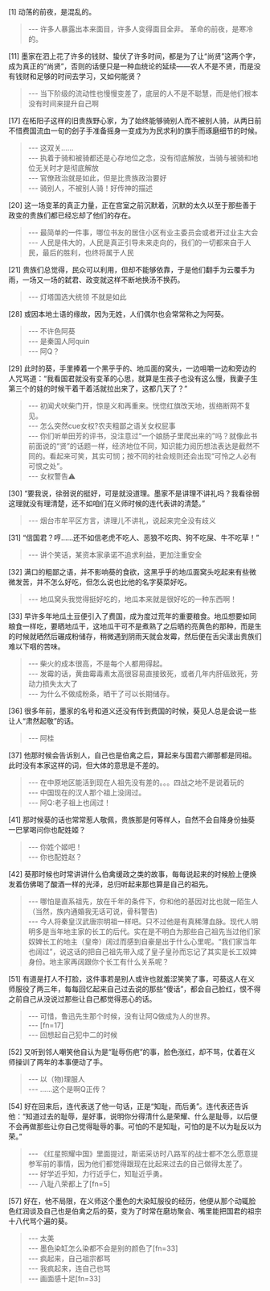 
[1] 动荡的前夜，是混乱的。
>--- 许多人暴露出本来面目，许多人变得面目全非。
革命的前夜，是寒冷的。<br>

[11] 墨家在泗上花了许多的钱财、蛰伏了许多时间，都是为了让“尚贤”这两个字，成为真正的“尚贤”，否则的话便只是一种血统论的延续——农人不是不贤，而是没有钱财和足够的时间去学习，又如何能贤？
>--- 当下阶级的流动性也慢慢变差了，底层的人不是不聪慧，而是他们根本没有时间来提升自己啊<br>

[17] 在柘阳子这样的旧贵族野心家，为了始终能够骑别人而不被别人骑，从两日前不惜费国流血一旬的刽子手准备摇身一变成为为民求利的旗手而琢磨细节的时候。
>--- 这双关……<br>
>--- 执着于骑和被骑都还是心存地位之念，没有彻底解放，当骑与被骑和地位无关时才是彻底解放<br>
>--- 官僚政治就是如此，但是比贵族政治要好<br>
>--- 骑别人，不被别人骑！好传神的描述<br>

[20] 这一场变革的真正力量，正在宫室之前沉默着，沉默的太久以至于那些善于政变的贵族们都已经忘却了他们的存在。
>--- 最简单的一件事，哪位书友的居住小区有业主委员会或者开过业主大会<br>
>--- 人民是伟大的，人民是真正引导未来走向的，我们的一切都来自于人民，最后的胜利，也终将属于人民<br>

[21] 贵族们总觉得，民众可以利用，但却不能够依靠，于是他们翻手为云覆手为雨，一场又一场的弑君、政变就这样不断地换汤不换药。
>--- 灯塔国选大统领 不就是如此<br>

[28] 或因本地土语的缘故，因为无姓，人们偶尔也会常常称之为阿葵。
>--- 不许色阿葵<br>
>--- 是秦国人阿quin<br>
>--- 阿Q？<br>

[29] 此时的葵，手里捧着一个黑乎乎的、地瓜面的窝头，一边咀嚼一边和旁边的人咒骂道：“我看国君就没有变革的心思，就算是生孩子也没有这么慢，我妻子生第三个的娃的时候干着干着活就拉出来了，这都几天了？”
>--- 初闻犬吠柴门开，惊是义和再重来。恍惚红旗改天地，拔络断网不复见。<br>
>--- 怎么突然cue女权?农夫粗鄙之语关女权屁事<br>
>--- 你们听单田芳的评书，没注意过“一个娘肠子里爬出来的”吗？就像此书前面说的“贤”的话题一样，经济地位不同，知识能力阅历想法表达是截然不同的。看起来可笑，其实可悯；按不同的社会规则还会出现“可怜之人必有可恨之处”。<br>
>--- 女权警告⚠<br>

[30] “要我说，徐弱说的挺好，可是就没道理。墨家不是讲理不讲礼吗？我看徐弱这理就没有理清楚，还不如咱们在义师时候的连代表讲的清楚。”
>--- 烟台市牟平区方言，讲理儿不讲礼，说起来完全没有歧义<br>

[31] “信国君？哼……还不如信老虎不吃人、恶狼不吃肉、狗不吃屎、牛不吃草！”
>--- 讲个笑话，某资本家承诺不追求利益，更加注重安全<br>

[32] 满口的粗鄙之语，并不影响葵的食欲，这黑乎乎的地瓜面窝头吃起来有些微微发苦，并不怎么好吃，但怎么说也比他的名字葵菜好吃。
>--- 地瓜窝头我觉得挺好吃的，地瓜本来就是很好吃的一种东西啊！<br>

[33] 早许多年地瓜土豆便引入了费国，成为度过荒年的重要粮食。地瓜想要如同粮食一样吃，要晒地瓜干，这地瓜干可不是煮熟了之后晒的亮黄色的那种，而是生的时候就晒然后碾成粉储存，稍微遇到阴雨天就会发霉，然后便在舌尖漾出贵族们难以下咽的苦味。
>--- 柴火的成本很高，不是每个人都用得起。<br>
>--- 发霉的话，黄曲霉毒素太高很容易直接致死，或者几年内肝癌致死，劳动力损失太大了<br>
>--- 为什么不做成粉条，晒干了可以长期储存。<br>

[36] 很多年前，墨家的名号和道义还没有传到费国的时候，葵见人总是会说一些让人“肃然起敬”的话。
>--- 阿桂<br>

[37] 他那时候会告诉别人，自己也是伯禽之后，算起来与国君六卿那都是同祖。此时没有本家这样的词，但大体的意思是不差的。
>--- 在中原地区能活到现在人祖先没有差的。。。四战之地不是说着玩的<br>
>--- 中国现在的汉人那个祖上没阔过。<br>
>--- 阿Q:老子祖上也阔过！<br>

[41] 那时候葵的话也常常惹人敬佩，贵族那是何等样人，自然不会自降身份抽葵一巴掌喝问你也配姓姬？
>--- 你姓个姬吧！<br>
>--- 你也配姓赵？<br>

[42] 葵那时候也时常讲讲什么伯禽缓政之类的故事，每每说起来的时候脸上便焕发着仿佛喝了酸酒一样的光泽，总归听起来那也算是自己的祖先。
>--- 哪怕是直系祖先，放在千年的条件下，你和他的基因对比也就一陌生人（当然，族内通婚我无话可说，骨科警告)<br>
>--- 今人将秦皇汉武唐宗明祖一样吧。只不过他是有真稀薄血脉。现代人明明多是当年地主家的长工的后代。实在是不明白为那些自己祖先当过他们家奴婢长工的地主（皇帝）阔过而感到自豪是出于什么心里呢。“我们家当年也阔过”，说这话的把自己祖先带入成了皇子皇孙而忘记了其实是长工奴婢身份。地主家再阔跟你个长工有什么关系呢？<br>

[51] 有道是打人不打脸，这件事若是别人或许也就羞涩笑笑了事，可葵这人在义师服役了两三年，每每回忆起来自己过去说的那些“傻话”，都会自己脸红，恨不得之前自己从没说过那些让自己都觉得恶心的话。
>--- 可惜，鲁迅先生那个时候，没有让阿Q做成为人的世界。<br>
>--- [fn=17]<br>
>--- 回想起自己犯中二的时候<br>

[52] 又听到邻人嘲笑他自认为是“耻辱伤疤”的事，脸色涨红，却不骂，仗着在义师操训了两年的本事便动了手。
>--- 以（物)理服人<br>
>--- ……这个是啊Q正传？<br>

[54] 好在回来后，连代表送了他一句话，正是“知耻，而后勇”。连代表还告诉他：“知道过去的耻辱，是好事，说明你分得清什么是荣耀、什么是耻辱，以后便不会再做那些让你自己觉得耻辱的事。可怕的不是知耻，可怕的是不以为耻反以为荣。”
>--- 《红星照耀中国》里面提过，斯诺采访时八路军的战士都不怎么愿意提参军前的事情，因为他们都觉得跟现在比起来过去的自己做得太差了。<br>
>--- 好学近乎知，力行近乎仁，知耻近乎勇。<br>
>--- 八耻八荣都上了[fn=5]<br>

[57] 好在，他不局限，在义师这个墨色的大染缸服役的经历，他便从那个动辄脸色红润谈及自己也是伯禽之后的葵，变为了时常在磨坊聚会、嘴里能把国君的祖宗十八代骂个遍的葵。
>--- 太美<br>
>--- 墨色染缸怎么染都不会是别的颜色了[fn=33]<br>
>--- 疯起来，自己祖宗都骂<br>
>--- 我疯起来，连自己也骂<br>
>--- 画面感十足[fn=33]<br>
